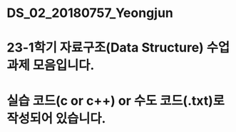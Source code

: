# DS_02_20180757_Yeongjun
# 23-1학기 자료구조(Data Structure) 수업 과제 모음입니다.
# 실습 코드(c or c++) or 수도 코드(.txt)로 작성되어 있습니다.
